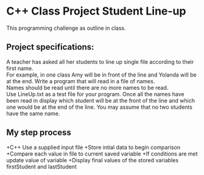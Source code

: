 # C++ Class Project Student Line-up

This programming challenge as outline in class.


## Project specifications:

A teacher has asked all her students to line up single file according to their first name.  
For example, in one class Amy will be in front of the line and Yolanda will be at the end.
Write a program that will read in a file of names.  
Names should be read until there are no more names to be read.    
Use LineUp.txt as a test file for your program.
Once all the names have been read in display which student will be at the front of the line and which one would be at the end of the line.  You may assume that no two students have the same name.

## My step process
+C++ Use a supplied input file
+Store intial data to begin comparison
+Compare each value in file to current saved variable
+If conditions are met update value of variable
+Display final values of the stored variables firstStudent and lastStudent

